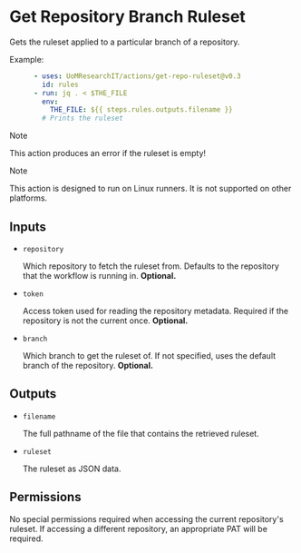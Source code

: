 # Get Repository Branch Ruleset

Gets the ruleset applied to a particular branch of a repository.

Example:
```yml
      - uses: UoMResearchIT/actions/get-repo-ruleset@v0.3
        id: rules
      - run: jq . < $THE_FILE
        env:
          THE_FILE: ${{ steps.rules.outputs.filename }}
        # Prints the ruleset
```

> [!NOTE]
> This action produces an error if the ruleset is empty!

> [!NOTE]
> This action is designed to run on Linux runners. It is not supported on other platforms.

## Inputs
* `repository`

  Which repository to fetch the ruleset from.
  Defaults to the repository that the workflow is running in. **Optional.**

* `token`

  Access token used for reading the repository metadata.
  Required if the repository is not the current once. **Optional.**

* `branch`

  Which branch to get the ruleset of.
  If not specified, uses the default branch of the repository. **Optional.**

## Outputs
* `filename`

  The full pathname of the file that contains the retrieved ruleset.

* `ruleset`

  The ruleset as JSON data.

## Permissions
No special permissions required when accessing the current repository's ruleset.
If accessing a different repository, an appropriate PAT will be required.
